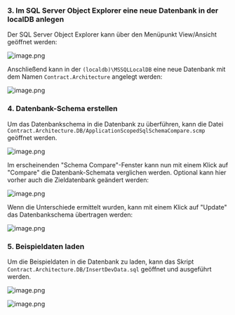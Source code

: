 ### 3. Im SQL Server Object Explorer eine neue Datenbank in der localDB anlegen
Der SQL Server Object Explorer kann über den Menüpunkt View/Ansicht geöffnet werden:

![image.png](/.attachments/image-5926d238-8d7e-42c9-b528-7c0718c43dfe.png)

Anschließend kann in der `(localdb)\MSSQLLocalDB` eine neue Datenbank mit dem Namen `Contract.Architecture` angelegt werden:

![image.png](/.attachments/image-fd709e14-cb6d-4b3f-9dcd-50e73be8062f.png)

### 4. Datenbank-Schema erstellen

Um das Datenbankschema in die Datenbank zu überführen, kann die Datei `Contract.Architecture.DB/ApplicationScopedSqlSchemaCompare.scmp` geöffnet werden. 

![image.png](/.attachments/image-a81f58ce-53fc-4bca-a4c6-6911f8633ade.png)

Im erscheinenden "Schema Compare"-Fenster kann nun mit einem Klick auf "Compare" die Datenbank-Schemata verglichen werden. Optional kann hier vorher auch die Zieldatenbank geändert werden:

![image.png](/.attachments/image-d0bb6eb3-39ec-4c44-9182-873f09a8d9fc.png)

Wenn die Unterschiede ermittelt wurden, kann mit einem Klick auf "Update" das Datenbankschema übertragen werden:

![image.png](/.attachments/image-8a9da45f-ae44-468c-b0c1-0faad250317c.png)

### 5. Beispieldaten laden

Um die Beispieldaten in die Datenbank zu laden, kann das Skript `Contract.Architecture.DB/InsertDevData.sql` geöffnet und ausgeführt werden.

![image.png](/.attachments/image-8512200a-5492-440b-a403-b922c2bc4b83.png)

![image.png](/.attachments/image-14578a62-e707-4c5e-a3e1-a69afc33cc03.png)